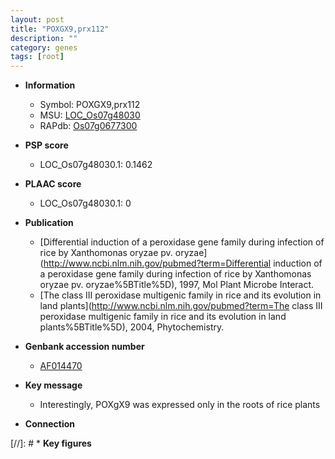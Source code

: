 ```yaml
---
layout: post
title: "POXGX9,prx112"
description: ""
category: genes
tags: [root]
---
```


* **Information**  
    + Symbol: POXGX9,prx112  
    + MSU: [LOC_Os07g48030](http://rice.plantbiology.msu.edu/cgi-bin/ORF_infopage.cgi?orf=LOC_Os07g48030)  
    + RAPdb: [Os07g0677300](http://rapdb.dna.affrc.go.jp/viewer/gbrowse_details/irgsp1?name=Os07g0677300)  

* **PSP score**  
    + LOC_Os07g48030.1: 0.1462 

* **PLAAC score**  
    + LOC_Os07g48030.1: 0 

* **Publication**  
    + [Differential induction of a peroxidase gene family during infection of rice by Xanthomonas oryzae pv. oryzae](http://www.ncbi.nlm.nih.gov/pubmed?term=Differential induction of a peroxidase gene family during infection of rice by Xanthomonas oryzae pv. oryzae%5BTitle%5D), 1997, Mol Plant Microbe Interact.
    + [The class III peroxidase multigenic family in rice and its evolution in land plants](http://www.ncbi.nlm.nih.gov/pubmed?term=The class III peroxidase multigenic family in rice and its evolution in land plants%5BTitle%5D), 2004, Phytochemistry.

* **Genbank accession number**  
    + [AF014470](http://www.ncbi.nlm.nih.gov/nuccore/AF014470)

* **Key message**  
    + Interestingly, POXgX9 was expressed only in the roots of rice plants

* **Connection**  

[//]: # * **Key figures**  


